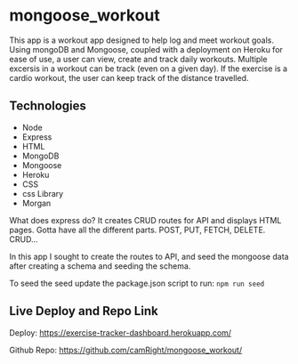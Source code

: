 # mongoose_workout

This app is a workout app designed to help log and meet workout goals. Using mongoDB and Mongoose, coupled with a deployment on Heroku for ease of use, a user can view, create and track daily workouts. Multiple excersis in a workout can be track (even on a given day). If the exercise is a cardio workout, the user can keep track of the distance travelled.


## Technologies

- Node
- Express
- HTML
- MongoDB
- Mongoose
- Heroku
- CSS
- css Library
- Morgan

What does express do? It creates CRUD routes for API and displays HTML pages. Gotta have all the different parts. POST, PUT, FETCH, DELETE. CRUD...

In this app I sought to create the routes to API, and seed the mongoose data after creating a schema and seeding the schema. 

To seed the seed update the package.json script to run: `npm run seed`

## Live Deploy and Repo Link

Deploy: https://exercise-tracker-dashboard.herokuapp.com/

Github Repo: https://github.com/camRight/mongoose_workout/
